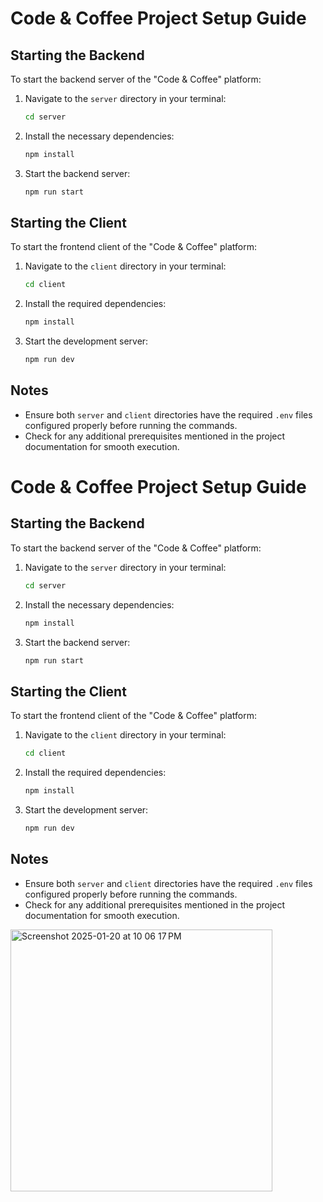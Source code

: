 # Code & Coffee Project Setup Guide

## Starting the Backend
To start the backend server of the "Code & Coffee" platform:

1. Navigate to the `server` directory in your terminal:
   ```bash
   cd server
   ```

2. Install the necessary dependencies:
   ```bash
   npm install
   ```

3. Start the backend server:
   ```bash
   npm run start
   ```

## Starting the Client
To start the frontend client of the "Code & Coffee" platform:

1. Navigate to the `client` directory in your terminal:
   ```bash
   cd client
   ```

2. Install the required dependencies:
   ```bash
   npm install
   ```

3. Start the development server:
   ```bash
   npm run dev
   ```

## Notes
- Ensure both `server` and `client` directories have the required `.env` files configured properly before running the commands.
- Check for any additional prerequisites mentioned in the project documentation for smooth execution.

# Code & Coffee Project Setup Guide

## Starting the Backend
To start the backend server of the "Code & Coffee" platform:

1. Navigate to the `server` directory in your terminal:
   ```bash
   cd server
   ```

2. Install the necessary dependencies:
   ```bash
   npm install
   ```

3. Start the backend server:
   ```bash
   npm run start
   ```

## Starting the Client
To start the frontend client of the "Code & Coffee" platform:

1. Navigate to the `client` directory in your terminal:
   ```bash
   cd client
   ```

2. Install the required dependencies:
   ```bash
   npm install
   ```

3. Start the development server:
   ```bash
   npm run dev
   ```

## Notes
- Ensure both `server` and `client` directories have the required `.env` files configured properly before running the commands.
- Check for any additional prerequisites mentioned in the project documentation for smooth execution.
  
<img width="419" alt="Screenshot 2025-01-20 at 10 06 17 PM" src="https://github.com/user-attachments/assets/37809185-833d-438e-92c2-817f817e4d7a" />



